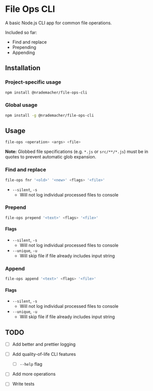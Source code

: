 # File Ops CLI

A basic Node.js CLI app for common file operations.

Included so far:

- Find and replace
- Prepending
- Appending

## Installation

### Project-specific usage

```bash
npm install @nrademacher/file-ops-cli
```
### Global usage

```bash
npm install -g @nrademacher/file-ops-cli
```

## Usage

```bash
file-ops <operation> <args> <file>
```

**Note:** Globbed file specifications (e.g. `*.js` or `src/**/*.js`) must be in quotes to prevent automatic glob expansion.

### Find and replace

```bash
file-ops fnr '<old>' '<new>' <flags> '<file>'
```
* `--silent`, `-s`
  * Will not log individual processed files to console

### Prepend

```bash
file-ops prepend '<text>' <flags> '<file>'
```

#### Flags

* `--silent`, `-s`
  * Will not log individual processed files to console
* `--unique`, `-u`
  * Will skip file if file already includes input string

### Append

```bash
file-ops append '<text>' <flags> '<file>'
```

#### Flags

* `--silent`, `-s`
  * Will not log individual processed files to console
* `--unique`, `-u`
  * Will skip file if file already includes input string

## TODO

- [ ] Add better and prettier logging
- [ ] Add quality-of-life CLI features
  - [ ] `--help` flag
- [ ] Add more operations
- [ ] Write tests


